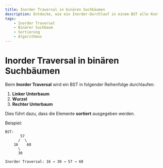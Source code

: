 ```yaml
---
title: Inorder Traversal in binären Suchbäumen
description: Entdecke, wie ein Inorder-Durchlauf in einem BST alle Knoten in aufsteigender Reihenfolge ausgibt.
tags:
    - Inorder Traversal
    - Binärer Suchbaum
    - Sortierung
    - Algorithmus
---
```


# Inorder Traversal in binären Suchbäumen

Beim **Inorder Traversal** wird ein BST in folgender Reihenfolge durchlaufen:
1. **Linker Unterbaum**
2. **Wurzel**
3. **Rechter Unterbaum**

Dies führt dazu, dass die Elemente **sortiert** ausgegeben werden.

Beispiel:
```plaintext
BST:
       57
      /  \
    16    68
      \
      30

Inorder Traversal: 16 → 30 → 57 → 68
```

